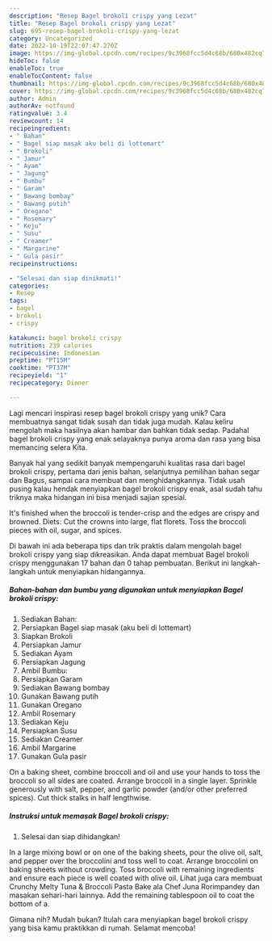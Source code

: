 ```yaml
---
description: "Resep Bagel brokoli crispy yang Lezat"
title: "Resep Bagel brokoli crispy yang Lezat"
slug: 695-resep-bagel-brokoli-crispy-yang-lezat
category: Uncategorized
date: 2022-10-19T22:07:47.270Z
image: https://img-global.cpcdn.com/recipes/9c3968fcc5d4c68b/680x482cq70/bagel-brokoli-crispy-foto-resep-utama.jpg
hideToc: false
enableToc: true
enableTocContent: false
thumbnail: https://img-global.cpcdn.com/recipes/9c3968fcc5d4c68b/680x482cq70/bagel-brokoli-crispy-foto-resep-utama.jpg
cover: https://img-global.cpcdn.com/recipes/9c3968fcc5d4c68b/680x482cq70/bagel-brokoli-crispy-foto-resep-utama.jpg
author: Admin
authorAv: notfound
ratingvalue: 3.4
reviewcount: 14
recipeingredient:
- " Bahan"
- " Bagel siap masak aku beli di lottemart"
- " Brokoli"
- " Jamur"
- " Ayam"
- " Jagung"
- " Bumbu"
- " Garam"
- " Bawang bombay"
- " Bawang putih"
- " Oregano"
- " Rosemary"
- " Keju"
- " Susu"
- " Creamer"
- " Margarine"
- " Gula pasir"
recipeinstructions:

- "Selesai dan siap dinikmati!"
categories:
- Resep
tags:
- bagel
- brokoli
- crispy

katakunci: bagel brokoli crispy 
nutrition: 239 calories
recipecuisine: Indonesian
preptime: "PT15M"
cooktime: "PT37M"
recipeyield: "1"
recipecategory: Dinner

---
```





Lagi mencari inspirasi resep bagel brokoli crispy yang unik? Cara membuatnya sangat tidak susah dan tidak juga mudah. Kalau keliru mengolah maka hasilnya akan hambar dan bahkan tidak sedap. Padahal bagel brokoli crispy yang enak selayaknya punya aroma dan rasa yang bisa memancing selera Kita.





Banyak hal yang sedikit banyak mempengaruhi kualitas rasa dari bagel brokoli crispy, pertama dari jenis bahan, selanjutnya pemilihan bahan segar dan Bagus, sampai cara membuat dan menghidangkannya. Tidak usah pusing kalau hendak menyiapkan bagel brokoli crispy enak,      asal sudah tahu triknya maka hidangan ini bisa menjadi sajian spesial.














It&#39;s finished when the broccoli is tender-crisp and the edges are crispy and browned. Diets: Cut the crowns into large, flat florets. Toss the broccoli pieces with oil, sugar, and spices.






Di bawah ini ada beberapa tips dan trik praktis dalam mengolah bagel brokoli crispy yang siap dikreasikan. Anda dapat membuat Bagel brokoli crispy menggunakan 17 bahan dan 0 tahap pembuatan. Berikut ini langkah-langkah untuk menyiapkan hidangannya.

<!--inarticleads1-->

##### Bahan-bahan dan bumbu yang digunakan untuk menyiapkan Bagel brokoli crispy:

1. Sediakan  Bahan:
1. Persiapkan  Bagel siap masak (aku beli di lottemart)
1. Siapkan  Brokoli
1. Persiapkan  Jamur
1. Sediakan  Ayam
1. Persiapkan  Jagung
1. Ambil  Bumbu:
1. Persiapkan  Garam
1. Sediakan  Bawang bombay
1. Gunakan  Bawang putih
1. Gunakan  Oregano
1. Ambil  Rosemary
1. Sediakan  Keju
1. Persiapkan  Susu
1. Sediakan  Creamer
1. Ambil  Margarine
1. Gunakan  Gula pasir


On a baking sheet, combine broccoli and oil and use your hands to toss the broccoli so all sides are coated. Arrange broccoli in a single layer. Sprinkle generously with salt, pepper, and garlic powder (and/or other preferred spices). Cut thick stalks in half lengthwise. 

<!--inarticleads2-->

##### Instruksi untuk memasak Bagel brokoli crispy:


1. Selesai dan siap dihidangkan!

In a large mixing bowl or on one of the baking sheets, pour the olive oil, salt, and pepper over the broccolini and toss well to coat. Arrange broccolini on baking sheets without crowding. Toss broccoli with remaining ingredients and ensure each piece is well coated with olive oil. Lihat juga cara membuat Crunchy Melty Tuna &amp; Broccoli Pasta Bake ala Chef Juna Rorimpandey dan masakan sehari-hari lainnya. Add the remaining tablespoon oil to coat the bottom of a. 

Gimana nih? Mudah bukan? Itulah cara menyiapkan bagel brokoli crispy yang bisa kamu praktikkan di rumah. Selamat mencoba!
